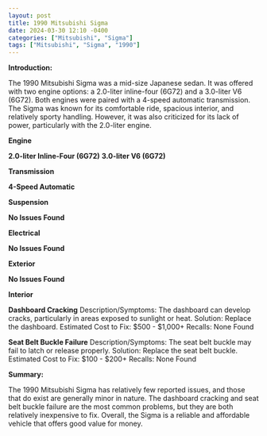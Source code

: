 ```yaml
---
layout: post
title: 1990 Mitsubishi Sigma
date: 2024-03-30 12:10 -0400
categories: ["Mitsubishi", "Sigma"]
tags: ["Mitsubishi", "Sigma", "1990"]
---
```

**Introduction:**

The 1990 Mitsubishi Sigma was a mid-size Japanese sedan. It was offered with two engine options: a 2.0-liter inline-four (6G72) and a 3.0-liter V6 (6G72). Both engines were paired with a 4-speed automatic transmission. The Sigma was known for its comfortable ride, spacious interior, and relatively sporty handling. However, it was also criticized for its lack of power, particularly with the 2.0-liter engine.

**Engine**

**2.0-liter Inline-Four (6G72)**
**3.0-liter V6 (6G72)**

**Transmission**

**4-Speed Automatic**

**Suspension**

**No Issues Found**

**Electrical**

**No Issues Found**

**Exterior**

**No Issues Found**

**Interior**

**Dashboard Cracking**
Description/Symptoms: The dashboard can develop cracks, particularly in areas exposed to sunlight or heat.
Solution: Replace the dashboard.
Estimated Cost to Fix: $500 - $1,000+
Recalls: None Found

**Seat Belt Buckle Failure**
Description/Symptoms: The seat belt buckle may fail to latch or release properly.
Solution: Replace the seat belt buckle.
Estimated Cost to Fix: $100 - $200+
Recalls: None Found

**Summary:**

The 1990 Mitsubishi Sigma has relatively few reported issues, and those that do exist are generally minor in nature. The dashboard cracking and seat belt buckle failure are the most common problems, but they are both relatively inexpensive to fix. Overall, the Sigma is a reliable and affordable vehicle that offers good value for money.

